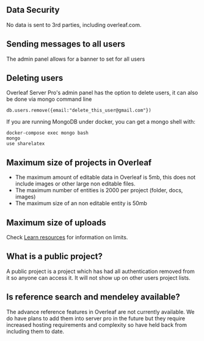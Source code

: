 ## Data Security
No data is sent to 3rd parties, including overleaf.com.

## Sending messages to all users
The admin panel allows for a banner to set for all users

## Deleting users
Overleaf Server Pro's admin panel has the option to delete users, it can also be done via mongo command line

`db.users.remove({email:"delete_this_user@gmail.com"})`

If you are running MongoDB under docker, you can get a mongo shell with:
```
docker-compose exec mongo bash
mongo
use sharelatex
```

## Maximum size of projects in Overleaf
* The maximum amount of editable data in Overleaf is 5mb, this does not include images or other large non editable files.
* The maximum number of entities is 2000 per project (folder, docs, images)
* The maximum size of an non editable entity is 50mb

## Maximum size of uploads
Check [Learn resources](https://www.overleaf.com/learn/how-to/Uploading_a_project#Limitations_on_Uploads) for information on limits.

## What is a public project?
A public project is a project which has had all authentication removed from it so anyone can access it. It will not show up on other users project lists.

## Is reference search and mendeley available?
The advance reference features in Overleaf are not currently available. We do have plans to add them into server pro in the future but they require increased hosting requirements and complexity so have held back from including them to date.